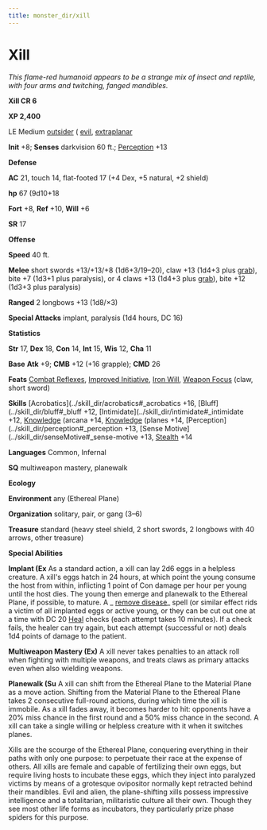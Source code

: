 ```yaml
---
title: monster_dir/xill
---
```

# Xill

_This flame-red humanoid appears to be a strange mix of insect and reptile, with four arms and twitching, fanged mandibles._

**Xill CR 6**

**XP 2,400**

LE Medium [outsider](creatureTypes#_outsider) ( [evil](creatureTypes#_evil-subtype), [extraplanar](creatureTypes#_extraplanar-subtype)

**Init** +8; **Senses** darkvision 60 ft.; [Perception](../skill_dir/perception#_perception) +13

**Defense**

**AC** 21, touch 14, flat-footed 17 (+4 Dex, +5 natural, +2 shield)

**hp** 67 (9d10+18

**Fort** +8, **Ref** +10, **Will** +6

**SR** 17

**Offense**

**Speed** 40 ft.

**Melee** short swords +13/+13/+8 (1d6+3/19–20), claw +13 (1d4+3 plus [grab](universalMonsterRules#_grab)), bite +7 (1d3+1 plus paralysis), or 4 claws +13 (1d4+3 plus [grab](universalMonsterRules#_grab)), bite +12 (1d3+3 plus paralysis)

**Ranged** 2 longbows +13 (1d8/×3)

**Special Attacks** implant, paralysis (1d4 hours, DC 16)

**Statistics**

**Str** 17, **Dex** 18, **Con** 14, **Int** 15, **Wis** 12, **Cha** 11

**Base**  **Atk** +9; **CMB** +12 (+16 grapple); **CMD** 26

**Feats** [Combat Reflexes](../feats#_combat-reflexes), [Improved Initiative](../feats#_improved-initiative), [Iron Will](../feats#_iron-will), [Weapon Focus](../feats#_weapon-focus) (claw, short sword)

**Skills** [Acrobatics](../skill_dir/acrobatics#_acrobatics +16, [Bluff](../skill_dir/bluff#_bluff +12, [Intimidate](../skill_dir/intimidate#_intimidate +12, [Knowledge](../skill_dir/knowledge#_knowledge) (arcana +14, [Knowledge](../skill_dir/knowledge#_knowledge) (planes +14, [Perception](../skill_dir/perception#_perception +13, [Sense Motive](../skill_dir/senseMotive#_sense-motive +13, [Stealth](../skill_dir/stealth#_stealth) +14

**Languages** Common, Infernal

**SQ** multiweapon mastery, planewalk

**Ecology**

**Environment** any (Ethereal Plane)

**Organization** solitary, pair, or gang (3–6)

**Treasure** standard (heavy steel shield, 2 short swords, 2 longbows with 40 arrows, other treasure)

**Special Abilities**

**Implant (Ex** As a standard action, a xill can lay 2d6 eggs in a helpless creature. A xill's eggs hatch in 24 hours, at which point the young consume the host from within, inflicting 1 point of Con damage per hour per young until the host dies. The young then emerge and planewalk to the Ethereal Plane, if possible, to mature. A _ [remove disease](../spell_dir/removeDisease#_remove-disease)_ spell (or similar effect rids a victim of all implanted eggs or active young, or they can be cut out one at a time with DC 20 [Heal](../skill_dir/heal#_heal) checks (each attempt takes 10 minutes). If a check fails, the healer can try again, but each attempt (successful or not) deals 1d4 points of damage to the patient.

**Multiweapon Mastery (Ex)** A xill never takes penalties to an attack roll when fighting with multiple weapons, and treats claws as primary attacks even when also wielding weapons.

**Planewalk (Su** A xill can shift from the Ethereal Plane to the Material Plane as a move action. Shifting from the Material Plane to the Ethereal Plane takes 2 consecutive full-round actions, during which time the xill is immobile. As a xill fades away, it becomes harder to hit: opponents have a 20% miss chance in the first round and a 50% miss chance in the second. A xill can take a single willing or helpless creature with it when it switches planes.

Xills are the scourge of the Ethereal Plane, conquering everything in their paths with only one purpose: to perpetuate their race at the expense of others. All xills are female and capable of fertilizing their own eggs, but require living hosts to incubate these eggs, which they inject into paralyzed victims by means of a grotesque ovipositor normally kept retracted behind their mandibles. Evil and alien, the plane-shifting xills possess impressive intelligence and a totalitarian, militaristic culture all their own. Though they see most other life forms as incubators, they particularly prize phase spiders for this purpose.

